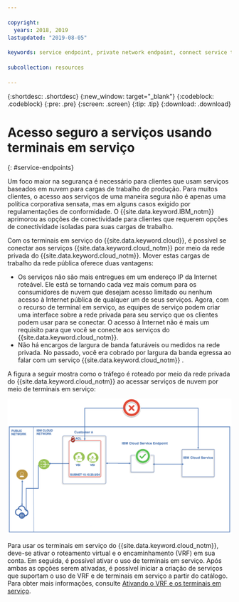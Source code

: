 ```yaml
---

copyright:
  years: 2018, 2019
lastupdated: "2019-08-05"

keywords: service endpoint, private network endpoint, connect service to private network

subcollection: resources

---
```


{:shortdesc: .shortdesc}
{:new_window: target="_blank"}
{:codeblock: .codeblock}
{:pre: .pre}
{:screen: .screen}
{:tip: .tip}
{:download: .download}

# Acesso seguro a serviços usando terminais em serviço
{: #service-endpoints}

Um foco maior na segurança é necessário para clientes que usam serviços baseados em
nuvem para cargas de trabalho de produção. Para muitos clientes, o acesso aos serviços de
uma maneira segura não é apenas uma política corporativa sensata, mas em alguns casos
exigido por regulamentações de conformidade. O {{site.data.keyword.IBM_notm}}
aprimorou as opções de conectividade para clientes que requerem opções de conectividade
isoladas para suas cargas de trabalho. 

Com os terminais em serviço do {{site.data.keyword.cloud}}, é possível se
conectar aos serviços {{site.data.keyword.cloud_notm}} por meio da rede privada
do {{site.data.keyword.cloud_notm}}. Mover estas cargas de trabalho da rede
pública oferece duas vantagens:

* Os serviços não são mais entregues em um endereço IP da Internet roteável. Ele
está se tornando cada vez mais comum para os consumidores de nuvem que desejam acesso
limitado ou nenhum acesso à Internet pública de qualquer um de seus serviços. Agora, com
o recurso de terminal em serviço, as equipes de serviço podem criar uma interface sobre a
rede privada para seu serviço que os clientes podem usar para se conectar. O acesso à
Internet não é mais um requisito para que você se conecte aos serviços do
{{site.data.keyword.cloud_notm}}.
* Não há encargos de largura de banda faturáveis ou medidos na rede privada. No
passado, você era cobrado por largura da banda egressa ao falar com um serviço
{{site.data.keyword.cloud_notm}} . 

A figura a seguir mostra como o tráfego é roteado por meio da rede privada do
{{site.data.keyword.cloud_notm}} ao acessar serviços de nuvem por meio de
terminais em serviço:

![Terminal em serviço do IBM Cloud](images/CSE.png "Tráfego sendo roteado por meio de um terminalem serviço")


Para usar os terminais em serviço do {{site.data.keyword.cloud_notm}},
deve-se ativar o roteamento virtual e o encaminhamento (VRF) em sua conta.  Em seguida, é
possível ativar o uso de terminais em serviço. Após ambas as opções serem ativadas, é
possível iniciar a criação de serviços que suportam o uso de VRF e de terminais em
serviço a partir do catálogo. Para obter mais informações, consulte
[Ativando o VRF e os
terminais em serviço](/docs/account?topic=account-vrf-service-endpoint).
